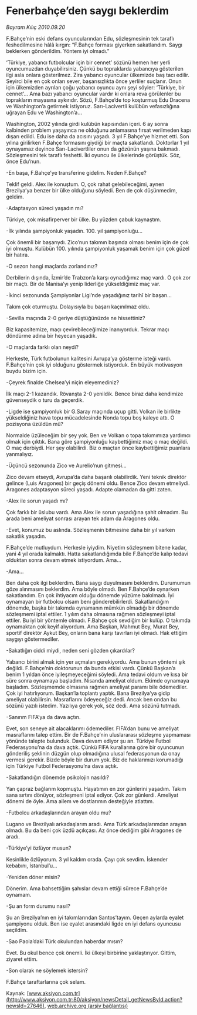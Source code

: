 # Fenerbahçe’den saygı beklerdim

*Bayram Kılıç 2010.09.20*

<font class="agenda2NewsSpot">
 F.Bahçe’nin eski defans oyuncularından Edu, sözleşmesinin tek taraflı feshedilmesine hâlâ kırgın: “F.Bahçe forması giyerken sakatlandım. Saygı beklerken gönderildim. Yöntem iyi olmadı.”
</font>
<font class="newsDetail">
 <p>
 </p>
 <p class="MsoNormal">
  ‘Türkiye, yabancı futbolcular için bir cennet’ sözünü hemen her yerli oyuncumuzdan duyabilirsiniz. Çünkü bu topraklarda yabancıya gösterilen ilgi asla onlara gösterilmez. Zira yabancı oyuncular ülkemizde baş tacı edilir. Seyirci bile en çok onları sever, başarısızlıkta önce yerliler suçlanır. Onun için ülkemizden ayrılan çoğu yabancı oyuncu aynı şeyi söyler: ‘Türkiye, bir cennet’… Ama bazı yabancı oyuncular vardır ki onlara reva görülenler bu toprakların mayasına aykırıdır. Sözü, F.Bahçe’de top koşturmuş Edu Dracena ve Washington’a getirmek istiyoruz. Sarı-Lacivertli kulübün vefasızlığına uğrayan Edu ve Washington’a...
 </p>
 <p class="MsoNormal">
  Washington, 2002 yılında girdi kulübün kapısından içeri. 6 ay sonra kalbinden problem yaşayınca ne olduğunu anlamasına fırsat verilmeden kapı dışarı edildi. Edu ise daha da acısını yaşadı. 3 yıl F.Bahçe’ye hizmet etti. Son yılına girilirken F.Bahçe formasını giydiği bir maçta sakatlandı. Doktorlar 1 yıl oynayamaz deyince Sarı-Lacivertliler onun da gözünün yaşına bakmadı. Sözleşmesini tek taraflı feshetti. İki oyuncu ile ülkelerinde görüştük. Söz, önce Edu’nun.
 </p>
 <p class="MsoNormal">
  -En başa, F.Bahçe’ye transferine gidelim. Neden F.Bahçe?
 </p>
 <p class="MsoNormal">
  Teklif geldi. Alex ile konuştum. O, çok rahat gelebileceğimi, aynen Brezilya’ya benzer bir ülke olduğunu söyledi. Ben de çok düşünmedim, geldim.
 </p>
 <p class="MsoNormal">
  -Adaptasyon süreci yaşadın mı?
 </p>
 <p class="MsoNormal">
  Türkiye, çok misafirperver bir ülke. Bu yüzden çabuk kaynaştım.
 </p>
 <p class="MsoNormal">
  -İlk yılında şampiyonluk yaşadın. 100. yıl şampiyonluğu…
 </p>
 <p class="MsoNormal">
  Çok önemli bir başarıydı. Zico’nun takımın başında olması benim için de çok iyi olmuştu. Kulübün 100. yılında şampiyonluk yaşamak benim için çok güzel bir hatıra.
 </p>
 <p class="MsoNormal">
  -O sezon hangi maçlarda zorlandınız?
 </p>
 <p class="MsoNormal">
  Derbilerin dışında, İzmir’de Trabzon’a karşı oynadığımız maç vardı. O çok zor bir maçtı. Bir de Manisa’yı yenip liderliğe yükseldiğimiz maç var.
 </p>
 <p class="MsoNormal">
  -İkinci sezonunda Şampiyonlar Ligi’nde yaşadığınız tarihî bir başarı…
 </p>
 <p class="MsoNormal">
  Takım çok oturmuştu. Dolayısıyla bu başarı kaçınılmaz oldu.
 </p>
 <p class="MsoNormal">
  -Sevilla maçında 2-0 geriye düştüğünüzde ne hissettiniz?
 </p>
 <p class="MsoNormal">
  Biz kapasitemize, maçı çevirebileceğimize inanıyorduk. Tekrar maçı döndürme adına bir heyecan yaşadık.
 </p>
 <p class="MsoNormal">
  -O maçlarda farklı olan neydi?
 </p>
 <p class="MsoNormal">
  Herkeste, Türk futbolunun kalitesini Avrupa’ya gösterme isteği vardı. F.Bahçe’nin çok iyi olduğunu göstermek istiyorduk. En büyük motivasyon buydu bizim için.
 </p>
 <p class="MsoNormal">
  -Çeyrek finalde Chelsea’yi niçin eleyemediniz?
 </p>
 <p class="MsoNormal">
  İlk maçı 2-1 kazandık. Rövanşta 2-0 yenildik. Bence biraz daha kendimize güvenseydik o turu da geçerdik.
 </p>
 <p class="MsoNormal">
  -Ligde ise şampiyonluk bir G.Saray maçında uçup gitti. Volkan ile birlikte yükseldiğiniz hava topu mücadelesinde Nonda topu boş kaleye attı. O pozisyona üzüldün mü?
 </p>
 <p class="MsoNormal">
  Normalde üzüleceğim bir şey yok. Ben ve Volkan o topa takımımıza yardımcı olmak için çıktık. Bana göre şampiyonluğu kaybettiğimiz maç o maç değildi. O maç derbiydi. Her şey olabilirdi. Biz o maçtan önce kaybettiğimiz puanlara yanmalıyız.
 </p>
 <p class="MsoNormal">
  -Üçüncü sezonunda Zico ve Aurelio’nun gitmesi...
 </p>
 <p class="MsoNormal">
  Zico devam etseydi, Avrupa’da daha başarılı olabilirdik. Yeni teknik direktör gelince (Luis Aragones) bir geçiş dönemi oldu. Bence Zico devam etmeliydi. Aragones adaptasyon süreci yaşadı. Adapte olamadan da gitti zaten.
 </p>
 <p class="MsoNormal">
  -Alex ile sorun yaşadı mı?
 </p>
 <p class="MsoNormal">
  Çok farklı bir üslubu vardı. Ama Alex ile sorun yaşadığına şahit olmadım. Bu arada beni ameliyat sonrası arayan tek adam da Aragones oldu.
 </p>
 <p class="MsoNormal">
  -Evet, konumuz bu aslında. Sözleşmenin bitmesine daha bir yıl varken sakatlık yaşadın.
 </p>
 <p class="MsoNormal">
  F.Bahçe’de mutluydum. Herkesle iyiydim. Niyetim sözleşmem bitene kadar, yani 4 yıl orada kalmaktı. Hatta sakatlandığımda bile F.Bahçe’de kalıp tedavi olduktan sonra devam etmek istiyordum. Ama…
 </p>
 <p class="MsoNormal">
  -Ama…
 </p>
 <p class="MsoNormal">
  Ben daha çok ilgi beklerdim. Bana saygı duyulmasını beklerdim. Durumumun göze alınmasını beklerdim. Ama böyle olmadı. Ben F.Bahçe’de oynarken sakatlandım. En çok ihtiyacım olduğu dönemde yüzüme bakılmadı. İyi oynamayan bir futbolcu olsam beni gönderebilirlerdi. Sakatlandığım dönemde, başka bir takımda oynamanın mümkün olmadığı bir dönemde sözleşmemi iptal ettiler. 1 yılım daha olmasına rağmen sözleşmeyi iptal ettiler. Bu iyi bir yöntemle olmadı. F.Bahçe çok sevdiğim bir kulüp. O takımda oynamaktan çok keyif alıyordum. Ama Başkan, Mahmut Bey, Murat Bey, sportif direktör Aykut Bey, onların bana karşı tavırları iyi olmadı. Hak ettiğim saygıyı göstermediler.
 </p>
 <p class="MsoNormal">
  -Sakatlığın ciddi miydi, neden seni gözden çıkardılar?
 </p>
 <p class="MsoNormal">
  Yabancı birini almak için yer açmaları gerekiyordu. Ama bunun yöntemi şık değildi. F.Bahçe’nin doktorunun da bunda etkisi vardı. Çünkü Başkan’a benim 1 yıldan önce iyileşmeyeceğimi söyledi. Ama tedavi oldum ve kısa bir süre sonra oynamaya başladım. Nisanda ameliyat oldum. Ekimde oynamaya başladım. Sözleşmemde olmasına rağmen ameliyat paramı bile ödemediler. Çok iyi hatırlıyorum. Başkan’la toplantı yaptık. Bana Brezilya’ya gidip ameliyat olabilirsin. Masraflarını ödeyeceğiz dedi. Ancak ben ondan bu sözünü yazılı istedim. Yazılıya gerek yok, söz dedi. Ama sözünü tutmadı.
 </p>
 <p class="MsoNormal">
  -Sanırım FIFA’ya da dava açtın.
 </p>
 <p class="MsoNormal">
  Evet, son seneye ait alacaklarımı ödemediler. FIFA’dan bunu ve ameliyat masraflarını talep ettim. Bir de F.Bahçe’nin uluslararası sözleşme yapmaması yönünde talepte bulunduk. Dava devam ediyor şu an. Türkiye Futbol Federasyonu’na da dava açtık. Çünkü FIFA kurallarına göre bir oyuncunun gönderiliş şeklinin düzgün olup olmadığına ulusal federasyonun da onay vermesi gerekir. Bizde böyle bir durum yok. Biz de haklarımızı korumadığı için Türkiye Futbol Federasyonu’na dava açtık.
 </p>
 <p class="MsoNormal">
  -Sakatlandığın dönemde psikolojin nasıldı?
 </p>
 <p class="MsoNormal">
  Yan çapraz bağlarım kopmuştu. Hayatımın en zor günlerini yaşadım. Takım sana sırtını dönüyor, sözleşmeni iptal ediyor. Çok zor günlerdi. Ameliyat dönemi de öyle. Ama ailem ve dostlarımın desteğiyle atlattım.
 </p>
 <p class="MsoNormal">
  -Futbolcu arkadaşlarından arayan oldu mu?
 </p>
 <p class="MsoNormal">
  Lugano ve Brezilyalı arkadaşlarım aradı. Ama Türk arkadaşlarımdan arayan olmadı. Bu da beni çok üzdü açıkçası. Az önce dediğim gibi Aragones de aradı.
 </p>
 <p class="MsoNormal">
  -Türkiye’yi özlüyor musun?
 </p>
 <p class="MsoNormal">
  Kesinlikle özlüyorum. 3 yıl kaldım orada. Çayı çok sevdim. İskender kebabını, İstanbul’u…
 </p>
 <p class="MsoNormal">
  -Yeniden döner misin?
 </p>
 <p class="MsoNormal">
  Dönerim. Ama bahsettiğim şahıslar devam ettiği sürece F.Bahçe’de oynamam.
 </p>
 <p class="MsoNormal">
  -Şu an form durumu nasıl?
 </p>
 <p class="MsoNormal">
  Şu an Brezilya’nın en iyi takımlarından Santos’tayım. Geçen aylarda eyalet şampiyonu olduk. Ben ise eyalet arasındaki ligde en iyi defans oyuncusu seçildim.
 </p>
 <p class="MsoNormal">
  -Sao Paola’daki Türk okulundan haberdar mısın?
 </p>
 <p class="MsoNormal">
  Evet. Bu okul bence çok önemli. İki ülkeyi birbirine yaklaştırıyor. Gittim, ziyaret ettim.
 </p>
 <p class="MsoNormal">
  -Son olarak ne söylemek istersin?
 </p>
 <p class="MsoNormal">
  F.Bahçe taraftarlarına çok selam.
 </p>
 <p>
 </p>
</font>

Kaynak: [www.aksiyon.com.tr](http://www.aksiyon.com.tr:80/aksiyon/newsDetail_getNewsById.action?newsId=27646), [web.archive.org (arşiv bağlantısı)](http://web.archive.org/web/20100923102629/http://www.aksiyon.com.tr:80/aksiyon/newsDetail_getNewsById.action?newsId=27646)
